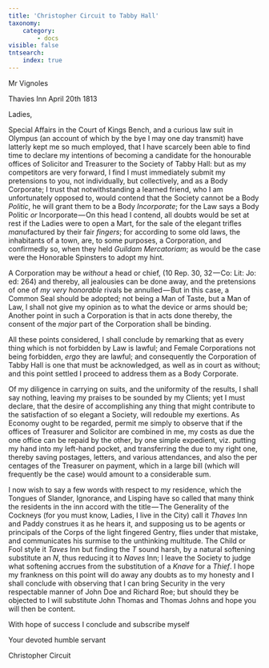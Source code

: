 ```yaml
---
title: 'Christopher Circuit to Tabby Hall'
taxonomy:
    category:
        - docs
visible: false
tntsearch:
    index: true
---
```


<div class="author">Mr Vignoles</div>

Thavies Inn April 20th 1813

Ladies,  

Special Affairs in the Court of Kings Bench, and a curious law suit in Olympus (an account of which by the bye I may one day transmit) have latterly kept me so much employed, that I have scarcely been able to find time to declare my intentions of becoming a candidate for the honourable offices of Solicitor and Treasurer to the Society of Tabby Hall: but as my competitors are very forward, I find I must immediately submit my pretensions to you, not individually, but collectively, and as a Body Corporate; I trust that notwithstanding a learned friend, who I am unfortunately opposed to, would contend that the Society cannot be a Body *Politic*, he will grant them to be a Body *Incorporate*; for the Law says a Body Politic *or* Incorporate — On this head I contend, all doubts would be set at rest if the Ladies were to open a Mart, for the sale of the elegant trifles *manu*factured by their fair *fingers*; for according to some old laws, the inhabitants of a town, are, to some purposes, a Corporation, and confirmedly so, when they held *Guildam Mercatoriam*; as would be the case were the Honorable Spinsters to adopt my hint.

A Corporation may be *without* a head or chief, (10 Rep. 30, 32 — Co: Lit: Jo: ed: 264) and thereby, all jealousies can be done away, and the pretensions of one of *my very honorable* rivals be annulled — But in this case, a Common Seal should be adopted; not being a Man of Taste, but a Man of Law, I shall not give my opinion as to what the device or arms should be; Another point in such a Corporation is that in acts done thereby, the consent of the *major* part of the Corporation shall be binding.  

All these points considered, I shall conclude by remarking that as every thing which is not forbidden by Law is lawful; and Female Corporations not being forbidden, *ergo* they are lawful; and consequently the Corporation of Tabby Hall is one that must be acknowledged, as well as in court as without; and this point settled I proceed to address them as a Body Corporate.  

Of my diligence in carrying on suits, and the uniformity of the results, I shall say nothing, leaving my praises to be sounded by my Clients; yet I must declare, that the desire of accomplishing any thing that might contribute to the satisfaction of so elegant a Society, will redouble my exertions. As Economy ought to be regarded, permit me simply to observe that if the offices of Treasurer and Solicitor are combined in me, my costs as due the one office can be repaid by the other, by one simple expedient, viz. putting my hand into my left-hand pocket, and transferring the due to my right one, thereby saving postages, letters, and various attendances, and also the per centages of the Treasurer on payment, which in a large bill (which will frequently be the case) would amount to a considerable sum.

I now wish to say a few words with respect to my residence, which the Tongues of Slander, Ignorance, and Lisping have so called that many think the residents in the inn accord with the title — The Generality of the Cockneys (for you must know, Ladies, I live in the City) call it *Thaves* Inn and Paddy construes it as he hears it, and supposing us to be agents or principals of the Corps of the light fingered Gentry, flies under that mistake, and communicates his surmise to the unthinking multitude. The Child or Fool style it *Taves* Inn but finding the *T* sound harsh, by a natural softening substitute an *N*, thus reducing it to *Naves* Inn; I leave the Society to judge what softening accrues from the substitution of a *Knave* for a *Thief*. I hope my frankness on this point will do away any doubts as to my honesty and I shall conclude with observing that I can bring Security in the very respectable manner of John Doe and Richard Roe; but should they be objected to I will substitute John Thomas and Thomas Johns and hope you will then be content.  

With hope of success I conclude and subscribe myself

Your devoted humble servant  

Christopher Circuit